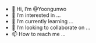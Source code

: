 - 👋 Hi, I’m @Yoongunwo
- 👀 I’m interested in ...
- 🌱 I’m currently learning ...
- 💞️ I’m looking to collaborate on ...
- 📫 How to reach me ...

<!---
Yoongunwo/Yoongunwo is a ✨ special ✨ repository because its `README.md` (this file) appears on your GitHub profile.
You can click the Preview link to take a look at your changes.
--->
